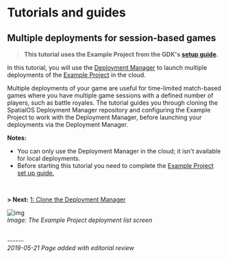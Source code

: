 # Tutorials and guides
## Multiple deployments for session-based games
> **This tutorial uses the Example Project from the GDK's [setup guide]({{urlRoot}}/content/get-started/example-project/exampleproject-intro).**</br>


In this tutorial, you will use the [Deployment Manager](https://github.com/spatialos/deployment-manager) to launch multiple deployments of the [Example Project]({{urlRoot}}/content/get-started/example-project/exampleproject-intro) in the cloud.</br>

Multiple deployments of your game are useful for time-limited match-based games where you have multiple game sessions with a defined number of players, such as battle royales.  The tutorial guides you through cloning the SpatialOS Deployment Manager repository and configuring the Example Project to work with the Deployment Manager, before launching your deployments via the Deployment Manager.

**Notes:** 

* You can only use the Deployment Manager in the cloud; it isn't available for local deployments.
* Before starting this tutorial you need to complete the [Example Project set up guide.]({{urlRoot}}/content/get-started/example-project/exampleproject-intro) 
</br>

**> Next:** [1: Clone the Deployment Manager]({{urlRoot}}/content/tutorials/deployment-manager/tutorial-deploymentmgr-clone)


![img]({{assetRoot}}assets/deployment-manager/deploymentmgr-deployments.png)<br/>
_Image: The Example Project deployment list screen_<br/>


<br/>------<br/>
_2019-05-21 Page added with editorial review_
